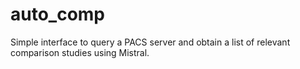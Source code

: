 # auto_comp
Simple interface to query a PACS server and obtain a list of relevant comparison studies using Mistral.
